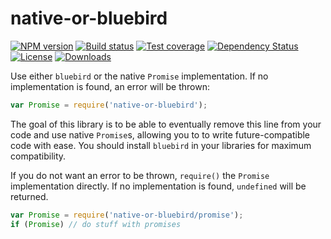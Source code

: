 
# native-or-bluebird

[![NPM version][npm-image]][npm-url]
[![Build status][travis-image]][travis-url]
[![Test coverage][coveralls-image]][coveralls-url]
[![Dependency Status][david-image]][david-url]
[![License][license-image]][license-url]
[![Downloads][downloads-image]][downloads-url]

Use either `bluebird` or the native `Promise` implementation.
If no implementation is found, an error will be thrown:

```js
var Promise = require('native-or-bluebird');
```

The goal of this library is to be able to eventually remove this line
from your code and use native `Promise`s, allowing you to
to write future-compatible code with ease.
You should install `bluebird` in your libraries for maximum compatibility.

If you do not want an error to be thrown,
`require()` the `Promise` implementation directly.
If no implementation is found, `undefined` will be returned.

```js
var Promise = require('native-or-bluebird/promise');
if (Promise) // do stuff with promises
```

[npm-image]: https://img.shields.io/npm/v/native-or-bluebird.svg?style=flat-square
[npm-url]: https://npmjs.org/package/native-or-bluebird
[github-tag]: http://img.shields.io/github/tag/normalize/native-or-bluebird.svg?style=flat-square
[github-url]: https://github.com/normalize/native-or-bluebird/tags
[travis-image]: https://img.shields.io/travis/normalize/native-or-bluebird.svg?style=flat-square
[travis-url]: https://travis-ci.org/normalize/native-or-bluebird
[coveralls-image]: https://img.shields.io/coveralls/normalize/native-or-bluebird.svg?style=flat-square
[coveralls-url]: https://coveralls.io/r/normalize/native-or-bluebird?branch=master
[david-image]: http://img.shields.io/david/normalize/native-or-bluebird.svg?style=flat-square
[david-url]: https://david-dm.org/normalize/native-or-bluebird
[license-image]: http://img.shields.io/npm/l/native-or-bluebird.svg?style=flat-square
[license-url]: LICENSE
[downloads-image]: http://img.shields.io/npm/dm/native-or-bluebird.svg?style=flat-square
[downloads-url]: https://npmjs.org/package/native-or-bluebird
